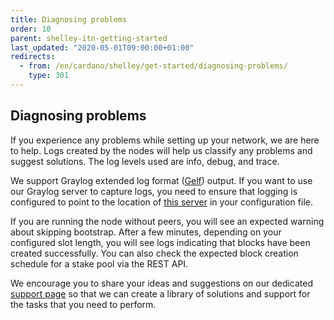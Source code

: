 ```yaml
---
title: Diagnosing problems
order: 10
parent: shelley-itn-getting-started
last_updated: "2020-05-01T09:00:00+01:00"
redirects:
  - from: /en/cardano/shelley/get-started/diagnosing-problems/
    type: 301
---
```

## Diagnosing problems

If you experience any problems while setting up your network, we are 
here to help. Logs created by the nodes will help us classify any 
problems and suggest solutions. The log levels used are info, debug, and
trace.

We support Graylog extended log format ([Gelf](https://docs.graylog.org/en/3.1/pages/gelf.html))
output. If you want to use our Graylog server to capture logs, you need
to ensure that logging is configured to point to the location of [this server](https://monitoring.stakepool.cardano-testnet.iohkdev.io/) in your configuration file.

If you are running the node without peers, you will see an expected 
warning about skipping bootstrap. After a few minutes, depending on your
configured slot length, you will see logs indicating that blocks have 
been created successfully. You can also check the expected block 
creation schedule for a stake pool via the REST API.

We encourage you to share your ideas and suggestions on our dedicated [support page](https://iohk.zendesk.com/hc/en-us/categories/360002392053-Shelley-Incentivised-Testnet) so that we can create a library of solutions and support for the tasks that you need to perform.
